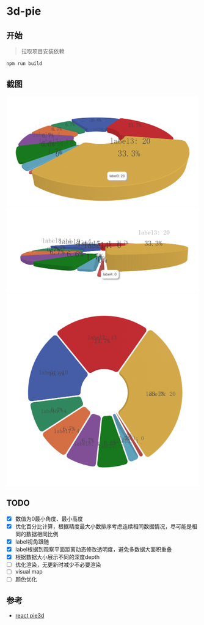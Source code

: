 # 3d-pie

## 开始
> 拉取项目安装依赖
```bash
npm run build
```

## 截图
![](assets/images/pie_1.png)
![](assets/images/pie_2.png)
![](assets/images/pie_3.png)

## TODO
- [x] 数值为0最小角度、最小高度
- [x] 优化百分比计算，根据精度最大小数排序考虑连续相同数据情况，尽可能是相同的数据相同比例
- [x] label视角跟随
- [x] label根据到观察平面距离动态修改透明度，避免多数据大面积重叠
- [x] 根据数据大小展示不同的深度depth
- [ ] 优化渲染，无更新时减少不必要渲染
- [ ] visual map
- [ ] 颜色优化

## 参考

* [react pie3d](https://github.com/pbeshai/3dpie)

<!-- ## License -->

<!-- [MIT](LICENSE). -->

